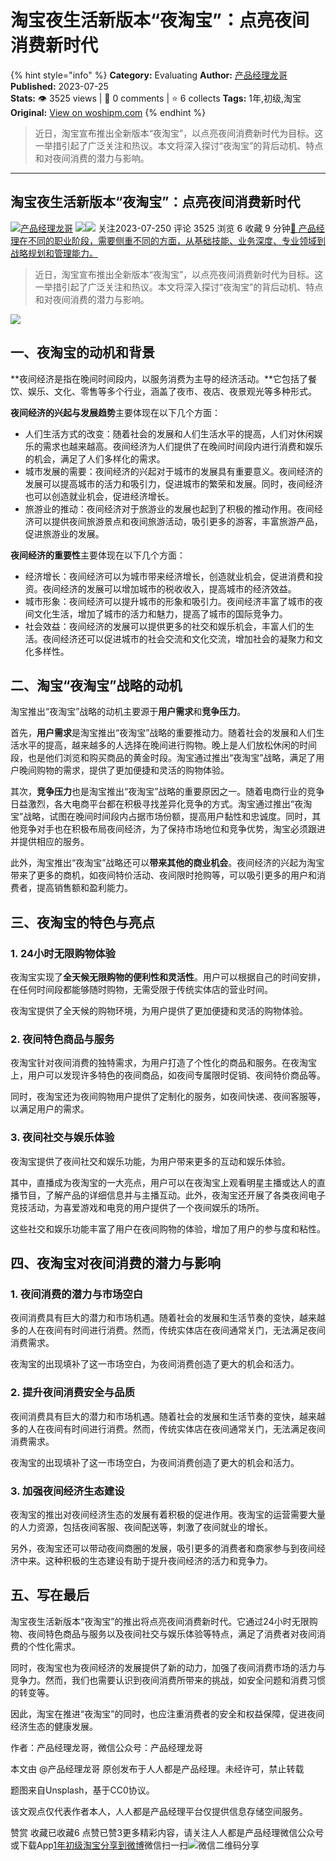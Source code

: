 # 淘宝夜生活新版本“夜淘宝”：点亮夜间消费新时代
{% hint style="info" %}
**Category:** Evaluating
**Author:** [产品经理龙哥](https://www.woshipm.com/u/1232278)
**Published:** 2023-07-25  
**Stats:** 👁️ 3525 views | 💬 0 comments | ⭐ 6 collects
**Tags:** 1年,初级,淘宝
**Original:** [View on woshipm.com](https://www.woshipm.com/evaluating/5872270.html)
{% endhint %}
> 近日，淘宝宣布推出全新版本“夜淘宝”，以点亮夜间消费新时代为目标。这一举措引起了广泛关注和热议。本文将深入探讨“夜淘宝”的背后动机、特点和对夜间消费的潜力与影响。

---

## 淘宝夜生活新版本“夜淘宝”：点亮夜间消费新时代

[![](https://static.woshipm.com/pmapp_avatar_20230725083838_7642.jpg?imageView2/1/w/72/h/72/q/100)](https://www.woshipm.com/u/1232278)[产品经理龙哥](https://www.woshipm.com/u/1232278) ![](https://static.woshipm.com/tag/1121_1@2x.png)![](https://static.woshipm.com/tag/2105_1@2x.png) 关注2023-07-250 评论 3525 浏览 6 收藏 9 分钟[🔗 产品经理在不同的职业阶段，需要侧重不同的方面，从基础技能、业务深度、专业领域到战略规划和管理能力。](https://ke.qidianla.com/courses/90pm)

> 近日，淘宝宣布推出全新版本“夜淘宝”，以点亮夜间消费新时代为目标。这一举措引起了广泛关注和热议。本文将深入探讨“夜淘宝”的背后动机、特点和对夜间消费的潜力与影响。

![](https://image.woshipm.com/2023/05/06/27996764-ec01-11ed-adbb-00163e0b5ff3.jpg)

## 一、夜淘宝的动机和背景

**夜间经济是指在晚间时间段内，以服务消费为主导的经济活动。**它包括了餐饮、娱乐、文化、零售等多个行业，涵盖了夜市、夜店、夜景观光等多种形式。

**夜间经济的兴起与发展趋势**主要体现在以下几个方面：

*   人们生活方式的改变：随着社会的发展和人们生活水平的提高，人们对休闲娱乐的需求也越来越高。夜间经济为人们提供了在晚间时间段内进行消费和娱乐的机会，满足了人们多样化的需求。
*   城市发展的需要：夜间经济的兴起对于城市的发展具有重要意义。夜间经济的发展可以提高城市的活力和吸引力，促进城市的繁荣和发展。同时，夜间经济也可以创造就业机会，促进经济增长。
*   旅游业的推动：夜间经济对于旅游业的发展也起到了积极的推动作用。夜间经济可以提供夜间旅游景点和夜间旅游活动，吸引更多的游客，丰富旅游产品，促进旅游业的发展。

**夜间经济的重要性**主要体现在以下几个方面：

*   经济增长：夜间经济可以为城市带来经济增长，创造就业机会，促进消费和投资。夜间经济的发展可以增加城市的税收收入，提高城市的经济效益。
*   城市形象：夜间经济可以提升城市的形象和吸引力。夜间经济丰富了城市的夜间文化生活，增加了城市的活力和魅力，提高了城市的国际竞争力。
*   社会效益：夜间经济的发展可以提供更多的社交和娱乐机会，丰富人们的生活。夜间经济还可以促进城市的社会交流和文化交流，增加社会的凝聚力和文化多样性。

## 二、淘宝“夜淘宝”战略的动机

淘宝推出“夜淘宝”战略的动机主要源于**用户需求**和**竞争压力**。

首先，**用户需求**是淘宝推出“夜淘宝”战略的重要推动力。随着社会的发展和人们生活水平的提高，越来越多的人选择在晚间进行购物。晚上是人们放松休闲的时间段，也是他们浏览和购买商品的黄金时段。淘宝通过推出“夜淘宝”战略，满足了用户晚间购物的需求，提供了更加便捷和灵活的购物体验。

其次，**竞争压力**也是淘宝推出“夜淘宝”战略的重要原因之一。随着电商行业的竞争日益激烈，各大电商平台都在积极寻找差异化竞争的方式。淘宝通过推出“夜淘宝”战略，试图在晚间时间段内占据市场份额，提高用户黏性和忠诚度。同时，其他竞争对手也在积极布局夜间经济，为了保持市场地位和竞争优势，淘宝必须跟进并提供相应的服务。

此外，淘宝推出“夜淘宝”战略还可以**带来其他的商业机会**。夜间经济的兴起为淘宝带来了更多的商机，如夜间特价活动、夜间限时抢购等，可以吸引更多的用户和消费者，提高销售额和盈利能力。

## 三、夜淘宝的特色与亮点

### 1\. 24小时无限购物体验

夜淘宝实现了**全天候无限购物的便利性和灵活性**。用户可以根据自己的时间安排，在任何时间段都能够随时购物，无需受限于传统实体店的营业时间。

夜淘宝提供了全天候的购物环境，为用户提供了更加便捷和灵活的购物体验。

### 2\. 夜间特色商品与服务

夜淘宝针对夜间消费的独特需求，为用户打造了个性化的商品和服务。在夜淘宝上，用户可以发现许多特色的夜间商品，如夜间专属限时促销、夜间特价商品等。

同时，夜淘宝还为夜间购物用户提供了定制化的服务，如夜间快递、夜间客服等，以满足用户的需求。

### 3\. 夜间社交与娱乐体验

夜淘宝提供了夜间社交和娱乐功能，为用户带来更多的互动和娱乐体验。

其中，直播成为夜淘宝的一大亮点，用户可以在夜淘宝上观看明星主播或达人的直播节目，了解产品的详细信息并与主播互动。此外，夜淘宝还开展了各类夜间电子竞技活动，为喜爱游戏和电竞的用户提供了一个夜间娱乐的场所。

这些社交和娱乐功能丰富了用户在夜间购物的体验，增加了用户的参与度和粘性。

## 四、夜淘宝对夜间消费的潜力与影响

### 1\. 夜间消费的潜力与市场空白

夜间消费具有巨大的潜力和市场机遇。随着社会的发展和生活节奏的变快，越来越多的人在夜间有时间进行消费。然而，传统实体店在夜间通常关门，无法满足夜间消费需求。

夜淘宝的出现填补了这一市场空白，为夜间消费创造了更大的机会和活力。

### 2\. 提升夜间消费安全与品质

夜间消费具有巨大的潜力和市场机遇。随着社会的发展和生活节奏的变快，越来越多的人在夜间有时间进行消费。然而，传统实体店在夜间通常关门，无法满足夜间消费需求。

夜淘宝的出现填补了这一市场空白，为夜间消费创造了更大的机会和活力。

### 3\. 加强夜间经济生态建设

夜淘宝的推出对夜间经济生态的发展有着积极的促进作用。夜淘宝的运营需要大量的人力资源，包括夜间客服、夜间配送等，刺激了夜间就业的增长。

另外，夜淘宝还可以带动夜间商圈的发展，吸引更多的消费者和商家参与到夜间经济中来。这种积极的生态建设有助于提升夜间经济的活力和竞争力。

## 五、写在最后

淘宝夜生活新版本“夜淘宝”的推出将点亮夜间消费新时代。它通过24小时无限购物、夜间特色商品与服务以及夜间社交与娱乐体验等特点，满足了消费者对夜间消费的个性化需求。

同时，夜淘宝也为夜间经济的发展提供了新的动力，加强了夜间消费市场的活力与竞争力。然而，我们也需要认识到夜间消费所带来的挑战，如安全问题和消费习惯的转变等。

因此，淘宝在推进“夜淘宝”的同时，也应注重消费者的安全和权益保障，促进夜间经济生态的健康发展。

作者：产品经理龙哥，微信公众号：产品经理龙哥

本文由 @产品经理龙哥 原创发布于人人都是产品经理。未经许可，禁止转载

题图来自Unsplash，基于CC0协议。

该文观点仅代表作者本人，人人都是产品经理平台仅提供信息存储空间服务。

赞赏 收藏已收藏6 点赞已赞3更多精彩内容，请关注人人都是产品经理微信公众号或下载App[1年](https://www.woshipm.com/tag/1%e5%b9%b4)[初级](https://www.woshipm.com/tag/%e5%88%9d%e7%ba%a7)[淘宝](https://www.woshipm.com/tag/%e6%b7%98%e5%ae%9d)[分享到微博](https://service.weibo.com/share/share.php?appkey=2775287854&title=淘宝夜生活新版本“夜淘宝”：点亮夜间消费新时代&url=https://www.woshipm.com/evaluating/5872270.html&pic=https://image.woshipm.com/2023/05/06/27996764-ec01-11ed-adbb-00163e0b5ff3.jpg)微信扫一扫![微信二维码](https://api.pwmqr.com/qrcode/create/?url=https://www.woshipm.com/evaluating/5872270.html)分享